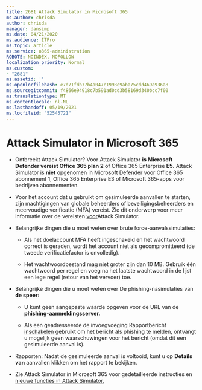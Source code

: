 ```yaml
---
title: 2681 Attack Simulator in Microsoft 365
ms.author: chrisda
author: chrisda
manager: dansimp
ms.date: 04/21/2020
ms.audience: ITPro
ms.topic: article
ms.service: o365-administration
ROBOTS: NOINDEX, NOFOLLOW
localization_priority: Normal
ms.custom:
- "2681"
ms.assetid: ''
ms.openlocfilehash: e7d71fdb77b4a047c1998e9aba75cdd469a936a8
ms.sourcegitcommit: f4866e94918c7b591ad0cd3b58169d340bcc7f00
ms.translationtype: MT
ms.contentlocale: nl-NL
ms.lasthandoff: 05/19/2021
ms.locfileid: "52545721"
---
```

# <a name="attack-simulator-in-microsoft-365"></a>Attack Simulator in Microsoft 365

- Ontbreekt Attack Simulator? Voor Attack Simulator **is Microsoft Defender vereist Office 365 plan 2** of Office 365 Enterprise **E5.** Attack Simulator is **niet** opgenomen in Microsoft Defender voor Office 365 abonnement 1, Office 365 Enterprise E3 of Microsoft 365-apps voor bedrijven abonnementen.

- Voor het account dat u gebruikt om gesimuleerde aanvallen te starten, zijn machtigingen van globale beheerders of beveiligingsbeheerders en meervoudige verificatie (MFA) vereist. Zie dit onderwerp voor meer informatie over de vereisten [voor](/microsoft-365/security/office-365-security/attack-simulator)Attack Simulator.

- Belangrijke dingen die u moet weten over brute force-aanvalssimulaties: 

  - Als het doelaccount MFA heeft ingeschakeld en het wachtwoord correct is geraden, wordt het account niet als gecompromitteerd (de tweede verificatiefactor is onvolledig).

  - Het wachtwoordbestand mag niet groter zijn dan 10 MB. Gebruik één wachtwoord per regel en voeg na het laatste wachtwoord in de lijst een lege regel (retour van het vervoer) toe.

- Belangrijke dingen die u moet weten over De phishing-nasimulaties van **de speer:**

  - U kunt geen aangepaste waarde opgeven voor de URL van de **phishing-aanmeldingsserver.**

  - Als een geadresseerde de invoegvoeging Rapportbericht [inschakelen](/microsoft-365/security/office-365-security/enable-the-report-message-add-in) gebruikt om het bericht als phishing te melden, ontvangt u mogelijk geen waarschuwingen voor het bericht (omdat dit een gesimuleerde aanval is).

- Rapporten: Nadat de gesimuleerde aanval is voltooid, kunt u op **Details van** aanvallen klikken om het rapport te bekijken.

- Zie Attack Simulator in Microsoft 365 voor gedetailleerde instructies en [nieuwe functies in Attack Simulator.](/microsoft-365/security/office-365-security/attack-simulator)
